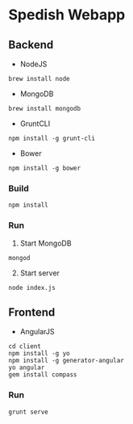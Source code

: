 # Spedish Webapp
## Backend  
- NodeJS  
```
brew install node
```
- MongoDB 
```
brew install mongodb
```
- GruntCLI  
```
npm install -g grunt-cli
```
- Bower  
```
npm install -g bower
```

### Build
```
npm install
```

### Run
1. Start MongoDB
```
mongod
```
2. Start server
```
node index.js
```
## Frontend  
- AngularJS  
```
cd client
npm install -g yo
npm install -g generator-angular
yo angular
gem install compass
```
### Run
```
grunt serve
```
